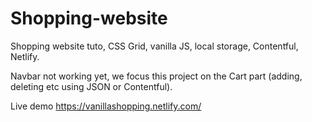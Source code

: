 # Shopping-website
Shopping website tuto, CSS Grid, vanilla JS, local storage, Contentful, Netlify.

Navbar not working yet, we focus this project on the Cart part (adding, deleting etc using JSON or Contentful).

Live demo https://vanillashopping.netlify.com/
